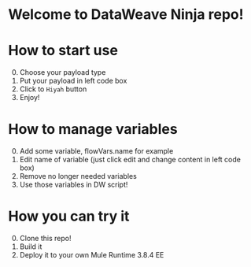 # Welcome to DataWeave Ninja repo!

# How to start use

0) Choose your payload type
1) Put your payload in left code box
2) Click to `Hiyah` button
3) Enjoy!

# How to manage variables

0) Add some variable, flowVars.name for example
1) Edit name of variable (just click edit and change content in left code box)
2) Remove no longer needed variables
3) Use those variables in DW script!

# How you can try it

0) Clone this repo!
1) Build it
2) Deploy it to your own Mule Runtime 3.8.4 EE
